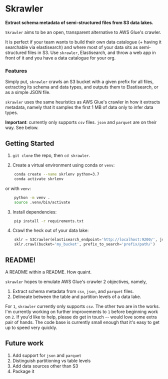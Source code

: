 # Skrawler

**Extract schema metadata of semi-structured files from S3 data lakes.**

`Skrawler` aims to be an open, transparent alternative to AWS Glue's crawler. 

It is perfect if your team wants to build their own data catalogue (+ having it searchable via elastisearch) and where most of your data sits as semi-structured files in S3. Use `skrawler`, Elastisearch, and throw a web app in front of it and you have a data catalogue for your org.

### Features

Simply put, `skrawler` crawls an S3 bucket with a given prefix for all files, extracting its schema and data types, and outputs them to Elastisearch, or as a simple JSON file.

`skrawler` uses the same heuristics as AWS Glue's crawler in how it extracts metadata, namely that it samples the first 1 MB of data only to infer data types.

**Important**: currently only supports `csv` files. `json` and `parquet` are on their way. See below.


## Getting Started

1. `git clone` the repo, then `cd skrawler`.

2. Create a virtual environment using conda or `venv`:

```bash
    conda create --name skrlenv python=3.7
    conda activate skrlenv
```

or with `venv`:

```bash
    python -m venv .
    source .venv/bin/activate
```

3. Install dependencies:

```bash
    pip install -r requirements.txt
```

4. Crawl the heck out of your data lake:

```python
    sklr = S3Crawler(elastisearch_endpoint='http://localhost:9200/', json_output_path='output.json')
    sklr.crawl(bucket='my_bucket', prefix_to_search='prefix/path/')
```

## README!

A README within a README. How quaint.

`skrawler` hopes to emulate AWS Glue's crawler 2 objectives, namely,

1. Extract schema metadata from `csv`, `json`, and `parquet` files.
2. Delineate between the table and partition levels of a data lake.

For `1`, `skrawler` currently only supports `csv`. The other two are in the works.
I'm currently working on further improvements to `1` before beginning work on `2`. If you'd like to help, please do get in touch -- would love some extra pair of hands. The code base is currently small enough that it's easy to get up to speed very quickly.

## Future work

1. Add support for `json` and `parquet`
2. Distinguish partitioning vs table levels
3. Add data sources other than S3
4. Package it